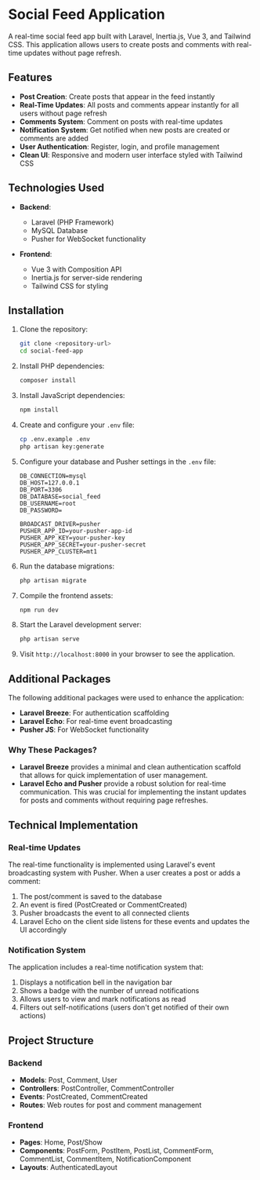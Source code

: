 # Social Feed Application

A real-time social feed app built with Laravel, Inertia.js, Vue 3, and Tailwind CSS. This application allows users to create posts and comments with real-time updates without page refresh.

## Features

- **Post Creation**: Create posts that appear in the feed instantly
- **Real-Time Updates**: All posts and comments appear instantly for all users without page refresh
- **Comments System**: Comment on posts with real-time updates
- **Notification System**: Get notified when new posts are created or comments are added
- **User Authentication**: Register, login, and profile management
- **Clean UI**: Responsive and modern user interface styled with Tailwind CSS

## Technologies Used

- **Backend**:
  - Laravel (PHP Framework)
  - MySQL Database
  - Pusher for WebSocket functionality

- **Frontend**:
  - Vue 3 with Composition API
  - Inertia.js for server-side rendering
  - Tailwind CSS for styling

## Installation

1. Clone the repository:
   ```bash
   git clone <repository-url>
   cd social-feed-app
   ```

2. Install PHP dependencies:
   ```bash
   composer install
   ```

3. Install JavaScript dependencies:
   ```bash
   npm install
   ```

4. Create and configure your `.env` file:
   ```bash
   cp .env.example .env
   php artisan key:generate
   ```

5. Configure your database and Pusher settings in the `.env` file:
   ```
   DB_CONNECTION=mysql
   DB_HOST=127.0.0.1
   DB_PORT=3306
   DB_DATABASE=social_feed
   DB_USERNAME=root
   DB_PASSWORD=

   BROADCAST_DRIVER=pusher
   PUSHER_APP_ID=your-pusher-app-id
   PUSHER_APP_KEY=your-pusher-key
   PUSHER_APP_SECRET=your-pusher-secret
   PUSHER_APP_CLUSTER=mt1
   ```

6. Run the database migrations:
   ```bash
   php artisan migrate
   ```

7. Compile the frontend assets:
   ```bash
   npm run dev
   ```

8. Start the Laravel development server:
   ```bash
   php artisan serve
   ```

9. Visit `http://localhost:8000` in your browser to see the application.

## Additional Packages

The following additional packages were used to enhance the application:

- **Laravel Breeze**: For authentication scaffolding
- **Laravel Echo**: For real-time event broadcasting
- **Pusher JS**: For WebSocket functionality

### Why These Packages?

- **Laravel Breeze** provides a minimal and clean authentication scaffold that allows for quick implementation of user management.
- **Laravel Echo and Pusher** provide a robust solution for real-time communication. This was crucial for implementing the instant updates for posts and comments without requiring page refreshes.

## Technical Implementation

### Real-time Updates

The real-time functionality is implemented using Laravel's event broadcasting system with Pusher. When a user creates a post or adds a comment:

1. The post/comment is saved to the database
2. An event is fired (PostCreated or CommentCreated)
3. Pusher broadcasts the event to all connected clients
4. Laravel Echo on the client side listens for these events and updates the UI accordingly

### Notification System

The application includes a real-time notification system that:

1. Displays a notification bell in the navigation bar
2. Shows a badge with the number of unread notifications
3. Allows users to view and mark notifications as read
4. Filters out self-notifications (users don't get notified of their own actions)

## Project Structure

### Backend

- **Models**: Post, Comment, User
- **Controllers**: PostController, CommentController
- **Events**: PostCreated, CommentCreated
- **Routes**: Web routes for post and comment management

### Frontend

- **Pages**: Home, Post/Show
- **Components**: PostForm, PostItem, PostList, CommentForm, CommentList, CommentItem, NotificationComponent
- **Layouts**: AuthenticatedLayout